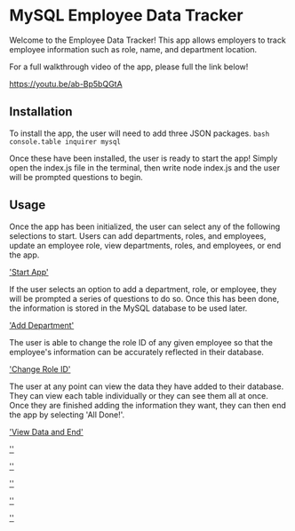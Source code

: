 # MySQL Employee Data Tracker

Welcome to the Employee Data Tracker! This app allows employers to track employee information such as role, name, and department location. 

For a full walkthrough video of the app, please full the link below!

https://youtu.be/ab-Bp5bQGtA

## Installation

To install the app, the user will need to add three JSON packages.
``bash
console.table
inquirer
mysql
``

Once these have been installed, the user is ready to start the app! Simply open the index.js file in the terminal, then write node index.js and the user will be prompted questions to begin.

## Usage

Once the app has been initialized, the user can select any of the following selections to start. Users can add departments, roles, and employees, update an employee role, view departments, roles, and employees, or end the app.

['Start App'](https://github.com/rhowe20/mysql-employee-tracker/blob/main/images/starting-app.png)

If the user selects an option to add a department, role, or employee, they will be prompted a series of questions to do so. Once this has been done, the information is stored in the MySQL database to be used later.

['Add Department'](https://github.com/rhowe20/mysql-employee-tracker/blob/main/images/add-dept.png)

The user is able to change the role ID of any given employee so that the employee's information can be accurately reflected in their database.

['Change Role ID'](https://github.com/rhowe20/mysql-employee-tracker/blob/main/images/change-roleID.png)

The user at any point can view the data they have added to their database. They can view each table individually or they can see them all at once. Once they are finished adding the information they want, they can then end the app by selecting 'All Done!'.

['View Data and End'](https://github.com/rhowe20/mysql-employee-tracker/blob/main/images/view-data-and-finish.png)

['']()

['']()

['']()

['']()

['']()